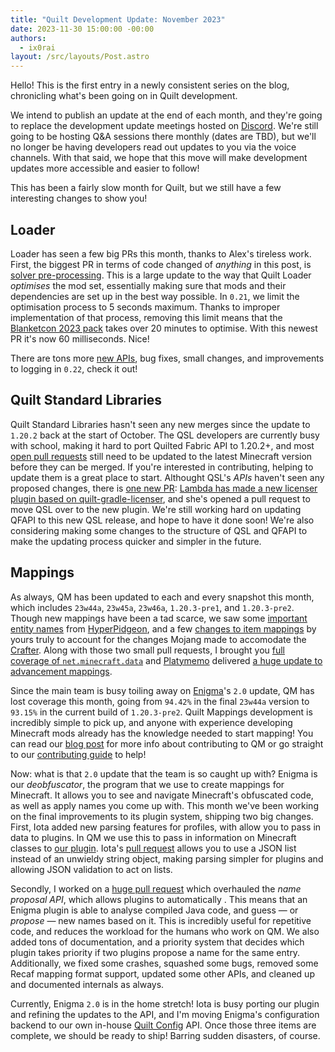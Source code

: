 ```yaml
---
title: "Quilt Development Update: November 2023"
date: 2023-11-30 15:00:00 -00:00
authors:
  - ix0rai
layout: /src/layouts/Post.astro
---
```


Hello! This is the first entry in a newly consistent series on the blog, chronicling what's been going on in Quilt development.

<!-- MORE -->

We intend to publish an update at the end of each month, and they're going to replace the development update meetings hosted on [Discord](https://discord.quiltmc.org). We're still going to be hosting Q&A sessions there monthly (dates are TBD), but we'll no longer be having developers read out updates to you via the voice channels. With that said, we hope that this move will make development updates more accessible and easier to follow!

This has been a fairly slow month for Quilt, but we still have a few interesting changes to show you!

## Loader

Loader has seen a few big PRs this month, thanks to Alex's tireless work. First, the biggest PR in terms of code changed of *anything* in this post, is [solver pre-processing](https://github.com/QuiltMC/quilt-loader/pull/374). This is a large update to the way that Quilt Loader *optimises* the mod set, essentially making sure that mods and their dependencies are set up in the best way possible. In `0.21`, we limit the optimisation process to 5 seconds maximum. Thanks to improper implementation of that process, removing this limit means that the [Blanketcon 2023 pack](https://modrinth.com/modpack/blanketcon-23) takes over 20 minutes to optimise. With this newest PR it's now 60 milliseconds. Nice!

There are tons more [new APIs](https://github.com/QuiltMC/quilt-loader/pull/380), bug fixes, small changes, and improvements to logging in `0.22`, check it out!

## Quilt Standard Libraries

Quilt Standard Libraries hasn't seen any new merges since the update to `1.20.2` back at the start of October. The QSL developers are currently busy with school, making it hard to port Quilted Fabric API to 1.20.2+, and most [open pull requests](https://github.com/QuiltMC/quilt-standard-libraries/pulls) still need to be updated to the latest Minecraft version before they can be merged. If you're interested in contributing, helping to update them is a great place to start. Althought QSL's *APIs* haven't seen any proposed changes, there is [one new PR](https://github.com/QuiltMC/quilt-standard-libraries/pull/354): [Lambda has made a new licenser plugin based on quilt-gradle-licenser](https://github.com/YumiProject/yumi-gradle-licenser), and she's opened a pull request to move QSL over to the new plugin. We're still working hard on updating QFAPI to this new QSL release, and hope to have it done soon! We're also considering making some changes to the structure of QSL and QFAPI to make the updating process quicker and simpler in the future.

## Mappings

As always, QM has been updated to each and every snapshot this month, which includes `23w44a`, `23w45a`, `23w46a`, `1.20.3-pre1`, and `1.20.3-pre2`. Though new mappings have been a tad scarce, we saw some [important entity names](https://github.com/QuiltMC/quilt-mappings/pull/513
) from [HyperPidgeon](https://github.com/HyperPigeon), and a few [changes to item mappings](https://github.com/QuiltMC/quilt-mappings/pull/514) by yours truly to account for the changes Mojang made to accomodate the [Crafter](https://minecraft.wiki/w/Crafter). Along with those two small pull requests, I brought you [full coverage of `net.minecraft.data`](https://github.com/QuiltMC/quilt-mappings/pull/515) and [Platymemo](https://github.com/Platymemo) delivered [a huge update to advancement mappings](https://github.com/QuiltMC/quilt-mappings/pull/496).

Since the main team is busy toiling away on [Enigma](https://github.com/QuiltMC/enigma/)'s `2.0` update, QM has lost coverage this month, going from `94.42%` in the final `23w44a` version to `93.15%` in the current build of `1.20.3-pre2`.  Quilt Mappings development is incredibly simple to pick up, and anyone with experience developing Minecraft mods already has the knowledge needed to start mapping! You can read our [blog post](https://quiltmc.org/en/blog/2023-06-03-qm-needs-you/) for more info about contributing to QM or go straight to our [contributing guide](https://github.com/QuiltMC/quilt-mappings/blob/HEAD/CONTRIBUTING.md) to help!

Now: what is that `2.0` update that the team is so caught up with? Enigma is our *deobfuscator*, the program that we use to create mappings for Minecraft. It allows you to see and navigate Minecraft's obfuscated code, as well as apply names you come up with. This month we've been working on the final improvements to its plugin system, shipping two big changes. First, Iota added new parsing features for profiles, with allow you to pass in data to plugins. In QM we use this to pass in information on Minecraft classes to [our plugin](https://github.com/QuiltMC/quilt-enigma-plugin). Iota's [pull request](https://github.com/QuiltMC/enigma/pull/158) allows you to use a JSON list instead of an unwieldy string object, making parsing simpler for plugins and allowing JSON validation to act on lists.

Secondly, I worked on a [huge pull request](https://github.com/QuiltMC/enigma/pull/163) which overhauled the *name proposal API*, which allows plugins to automatically . This means that an Enigma plugin is able to analyse compiled Java code, and guess — or _propose_ — new names based on it. This is incredibly useful for repetitive code, and reduces the workload for the humans who work on QM. We also added tons of documentation, and a priority system that decides which plugin takes priority if two plugins propose a name for the same entry. Additionally, we fixed some crashes, squashed some bugs, removed some Recaf mapping format support, updated some other APIs, and cleaned up and documented internals as always.

Currently, Enigma `2.0` is in the home stretch! Iota is busy porting our plugin and refining the updates to the API, and I'm moving Enigma's configuration backend to our own in-house [Quilt Config](https://github.com/quiltmc/quilt-config) API. Once those three items are complete, we should be ready to ship! Barring sudden disasters, of course.
